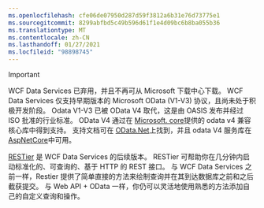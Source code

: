 ```yaml
---
ms.openlocfilehash: cfe06de07950d287d59f3812a6b31e76d73775e1
ms.sourcegitcommit: 8299abfbd5c49b596d61f1e4d09bc6b8ba055b36
ms.translationtype: MT
ms.contentlocale: zh-CN
ms.lasthandoff: 01/27/2021
ms.locfileid: "98898745"
---
```

> [!IMPORTANT]
> WCF Data Services 已弃用，并且不再可从 Microsoft 下载中心下载。
> WCF Data Services 仅支持早期版本的 Microsoft OData (V1-V3) 协议，且尚未处于积极开发阶段。 Odata V1-V3 已被 OData V4 取代，这是由 OASIS 发布并经过 ISO 批准的行业标准。 OData V4 通过在 [Microsoft. core](https://www.nuget.org/packages/Microsoft.OData.Core/)提供的 odata v4 兼容核心库中得到支持。 支持文档可在 [OData.Net](https://odata.github.io/odata.net)上找到，并且 odata V4 服务库在 [AspNetCore](https://www.nuget.org/packages/Microsoft.AspNetCore.OData)中可用。
>
> [RESTier](https://github.com/OData/RESTier) 是 WCF Data Services 的后续版本。 RESTier 可帮助你在几分钟内启动标准化的、可查询的、基于 HTTP 的 REST 接口。
> 与 WCF Data Services 之前一样，Restier 提供了简单直接的方法来绘制查询并在其到达数据库之前和之后截获提交。 与 Web API + OData 一样，你仍可以灵活地使用熟悉的方法添加自己的自定义查询和操作。
